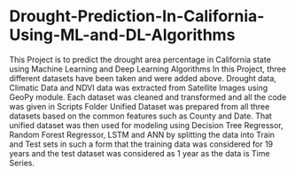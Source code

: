 # Drought-Prediction-In-California-Using-ML-and-DL-Algorithms
This Project is to predict the drought area percentage in California state using Machine Learning and Deep Learning Algorithms
In this Project, three different datasets have been taken and were added above. Drought data, Climatic Data and NDVI data was extracted from Satellite Images using GeoPy module.
Each dataset was cleaned and transformed and all the code was given in Scripts Folder
Unified Dataset was prepared from all three datasets based on the common features such as County and Date.
That unified dataset was then used for modeling using Decision Tree Regressor, Random Forest Regressor, LSTM and ANN by splitting the data into Train and Test sets in such a form that the training data was considered for 19 years and the test dataset was considered as 1 year as the data is Time Series.
